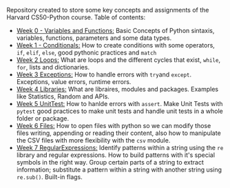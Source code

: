 Repository created to store some key concepts and assignments of the Harvard CS50-Python course. Table of contents:

- [Week 0 - Variables and Functions:](Week%200%20Variables) Basic Concepts of Python sintaxis, variables, functions, parameters and some data types.
- [Week 1 - Conditionals:](Week%201%20Conditionals) How to create conditions with some operators, `if`, `elif`, `else`, good pythonic practices and `match`
- [Week 2 Loops:](Week%202%20Loops) What are loops and the different cycles that exist, `while`, `for`, lists and dictionaries.
- [Week 3 Exceptions:](Week%203%20Exceptions) How to handle errors with `try`and `except`. Exceptions, value errors, runtime errors.
- [Week 4 Libraries:](Week%204%20Libraries) What are libraires, modules and packages. Examples like Statistics, Random and APIs.
- [Week 5 UnitTest:](Week%205%20UnitTest) How to hanlde errors with `assert`. Make Unit Tests with `pytest` good practices to make unit tests and handle unit tests in a whole folder or package.
- [Week 6 Files:](Week%206%20Files) How to open files with python so we can modify those files writing, appending or reading their content, also how to manipulate the CSV files with more flexibility with the `csv` module.
- [Week 7 RegularExpressions:](Week%207%20RegularExpressions) Identify patterns within a string using the `re` library and regular expressions. How to build patterns with it's special symbols in the right way. Group certain parts of a string to extract information; substitute a pattern within a string with another string using `re.sub()`. Built-in flags.
